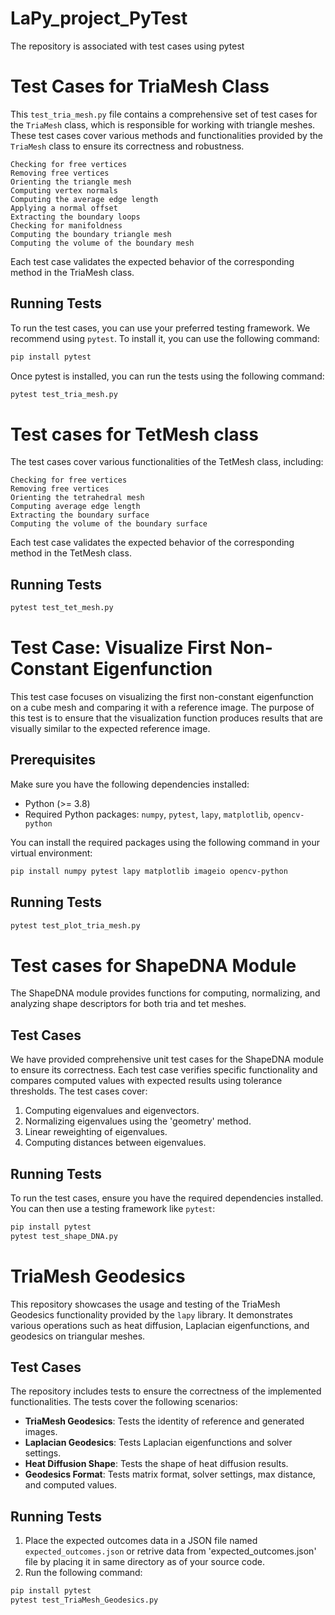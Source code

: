 # LaPy_project_PyTest
The repository is associated with test cases using pytest

# Test Cases for TriaMesh Class

This `test_tria_mesh.py` file contains a comprehensive set of test cases for the `TriaMesh` class, which is responsible for working with triangle meshes. These test cases cover various methods and functionalities provided by the `TriaMesh` class to ensure its correctness and robustness.

    Checking for free vertices
    Removing free vertices
    Orienting the triangle mesh
    Computing vertex normals
    Computing the average edge length
    Applying a normal offset
    Extracting the boundary loops
    Checking for manifoldness
    Computing the boundary triangle mesh
    Computing the volume of the boundary mesh

Each test case validates the expected behavior of the corresponding method in the TriaMesh class.

## Running Tests

To run the test cases, you can use your preferred testing framework. We recommend using `pytest`. To install it, you can use the following command:

```bash
pip install pytest
```

Once pytest is installed, you can run the tests using the following command:
```bash
pytest test_tria_mesh.py
```


# Test cases for TetMesh class

The test cases cover various functionalities of the TetMesh class, including:

    Checking for free vertices
    Removing free vertices
    Orienting the tetrahedral mesh
    Computing average edge length
    Extracting the boundary surface
    Computing the volume of the boundary surface

Each test case validates the expected behavior of the corresponding method in the TetMesh class.


## Running Tests
```bash
pytest test_tet_mesh.py
```

# Test Case: Visualize First Non-Constant Eigenfunction

This test case focuses on visualizing the first non-constant eigenfunction on a cube mesh and comparing it with a reference image. The purpose of this test is to ensure that the visualization function produces results that are visually similar to the expected reference image.

## Prerequisites

Make sure you have the following dependencies installed:

- Python (>= 3.8)
- Required Python packages: `numpy`, `pytest`, `lapy`, `matplotlib`, `opencv-python`

You can install the required packages using the following command in your virtual environment:

```bash
pip install numpy pytest lapy matplotlib imageio opencv-python
```
## Running Tests
```bash
pytest test_plot_tria_mesh.py
```




# Test cases for ShapeDNA Module
The ShapeDNA module provides functions for computing, normalizing, and analyzing shape descriptors for both tria and tet meshes. 

## Test Cases

We have provided comprehensive unit test cases for the ShapeDNA module to ensure its correctness. Each test case verifies specific functionality and compares computed values with expected results using tolerance thresholds. The test cases cover:

1. Computing eigenvalues and eigenvectors.
2. Normalizing eigenvalues using the 'geometry' method.
3. Linear reweighting of eigenvalues.
4. Computing distances between eigenvalues.

## Running Tests

To run the test cases, ensure you have the required dependencies installed. You can then use a testing framework like `pytest`:

```bash
pip install pytest
pytest test_shape_DNA.py
```


# TriaMesh Geodesics

This repository showcases the usage and testing of the TriaMesh Geodesics functionality provided by the `lapy` library.
It demonstrates various operations such as heat diffusion, Laplacian eigenfunctions, and geodesics on triangular meshes.

## Test Cases


The repository includes tests to ensure the correctness of the implemented functionalities. The tests cover the following scenarios:

- **TriaMesh Geodesics**: Tests the identity of reference and generated images.
- **Laplacian Geodesics**: Tests Laplacian eigenfunctions and solver settings.
- **Heat Diffusion Shape**: Tests the shape of heat diffusion results.
- **Geodesics Format**: Tests matrix format, solver settings, max distance, and computed values.

## Running Tests

1. Place the expected outcomes data in a JSON file named `expected_outcomes.json` or retrive data from 'expected_outcomes.json' file by placing it in same directory as of your source code.
2. Run the following command:
```bash
pip install pytest
pytest test_TriaMesh_Geodesics.py
```







